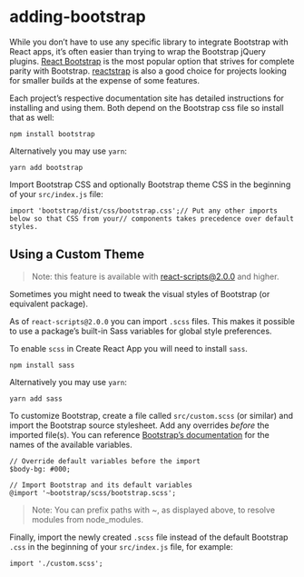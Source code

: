 # adding-bootstrap

While you don’t have to use any specific library to integrate Bootstrap with React apps, it’s often easier than trying to wrap the Bootstrap jQuery plugins. [React Bootstrap](https://react-bootstrap.netlify.com/) is the most popular option that strives for complete parity with Bootstrap. [reactstrap](https://reactstrap.github.io/) is also a good choice for projects looking for smaller builds at the expense of some features.

Each project’s respective documentation site has detailed instructions for installing and using them. Both depend on the Bootstrap css file so install that as well:

    npm install bootstrap

Alternatively you may use `yarn`:

    yarn add bootstrap

Import Bootstrap CSS and optionally Bootstrap theme CSS in the beginning of your `src/index.js` file:

    import 'bootstrap/dist/css/bootstrap.css';// Put any other imports below so that CSS from your// components takes precedence over default styles.

## Using a Custom Theme

> Note: this feature is available with react-scripts@2.0.0 and higher.

Sometimes you might need to tweak the visual styles of Bootstrap (or equivalent package).

As of `react-scripts@2.0.0` you can import `.scss` files. This makes it possible to use a package’s built-in Sass variables for global style preferences.

To enable `scss` in Create React App you will need to install `sass`.

    npm install sass

Alternatively you may use `yarn`:

    yarn add sass

To customize Bootstrap, create a file called `src/custom.scss` (or similar) and import the Bootstrap source stylesheet. Add any overrides _before_ the imported file(s). You can reference [Bootstrap’s documentation](https://getbootstrap.com/docs/4.6/getting-started/theming/#variable-defaults) for the names of the available variables.

    // Override default variables before the import
    $body-bg: #000;

    // Import Bootstrap and its default variables
    @import '~bootstrap/scss/bootstrap.scss';

> Note: You can prefix paths with ~, as displayed above, to resolve modules from node_modules.

Finally, import the newly created `.scss` file instead of the default Bootstrap `.css` in the beginning of your `src/index.js` file, for example:

    import './custom.scss';
